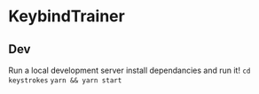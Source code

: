 # KeybindTrainer

## Dev 
Run a local development server 
install dependancies and run it!
`cd keystrokes` 
`yarn && yarn start`
